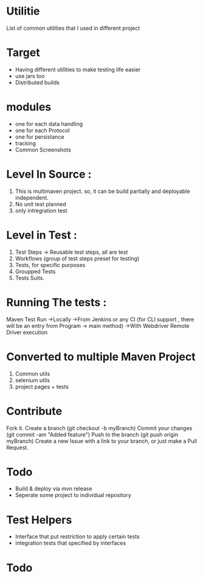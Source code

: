 # Utilitie
List of common utilities that I used in different project 

# Target 
- Having different utilities to make testing life easier 
- use jars too
- Distributed builds 

# modules
- one for each data handling 
- one for each Protocol 
- one for persistance
- tracking 
- Common Screenshots 

# Level In Source :
1. This is multimaven project. so, it can be build partially and deployable independent. 
2. No unit test planned
3. only intregration test 

# Level in Test :
1. Test Steps -> Reusable test steps, all are test
2. Workflows (group of test steps preset for testing)
3. Tests, for specific purposes
4. Groupped Tests
5. Tests Suits.


# Running The tests :
Maven Test Run
    ->Locally
    ->From Jenkins or any CI (for CLI support , there will be an entry from Program -> main method)
    ->With Webdriver Remote Driver execution


# Converted to multiple Maven Project
 1. Common utils
 2. selenium utils
 3. project pages + tests

# Contribute
Fork it.
Create a branch (git checkout -b myBranch)
Commit your changes (git commit -am "Added feature")
Push to the branch (git push origin myBranch)
Create a new Issue with a link to your branch, or just make a Pull Request.

# Todo 
- Build & deploy via mvn release 
- Seperate some project to individual repository 

# Test Helpers
 - Interface that put restriction to apply certain tests
 - integration tests that specified by interfaces
 
 # Todo
